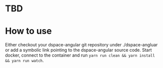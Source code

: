 # TBD

# How to use

Either checkout your dspace-angular git repository under ./dspace-angluar or add a symbolic link pointing to the dspace-angular source code. Start docker, connect to the container and run `yarn run clean && yarn install && yarn run watch`.
